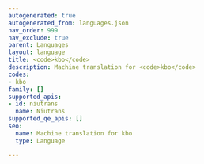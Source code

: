```yaml
---
autogenerated: true
autogenerated_from: languages.json
nav_order: 999
nav_exclude: true
parent: Languages
layout: language
title: <code>kbo</code>
description: Machine translation for <code>kbo</code>
codes:
- kbo
family: []
supported_apis:
- id: niutrans
  name: Niutrans
supported_qe_apis: []
seo:
  name: Machine translation for kbo
  type: Language

---
```


